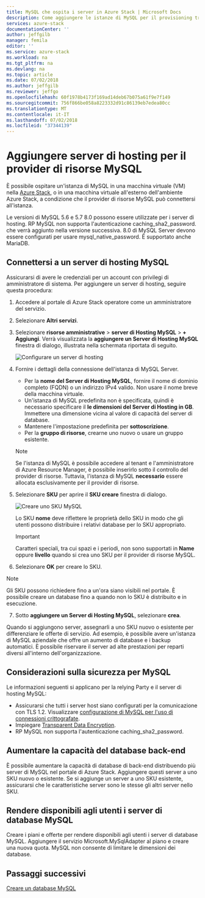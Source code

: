 ```yaml
---
title: MySQL che ospita i server in Azure Stack | Microsoft Docs
description: Come aggiungere le istanze di MySQL per il provisioning tramite il Provider di risorse MySQL Adapter
services: azure-stack
documentationCenter: ''
author: jeffgilb
manager: femila
editor: ''
ms.service: azure-stack
ms.workload: na
ms.tgt_pltfrm: na
ms.devlang: na
ms.topic: article
ms.date: 07/02/2018
ms.author: jeffgilb
ms.reviewer: jeffgo
ms.openlocfilehash: 60f1978b4173f169ad14deb67b075a61f9e7f149
ms.sourcegitcommit: 756f866be058a8223332d91c86139eb7edea80cc
ms.translationtype: MT
ms.contentlocale: it-IT
ms.lasthandoff: 07/02/2018
ms.locfileid: "37344139"
---
```

# <a name="add-hosting-servers-for-the-mysql-resource-provider"></a>Aggiungere server di hosting per il provider di risorse MySQL

È possibile ospitare un'istanza di MySQL in una macchina virtuale (VM) nella [Azure Stack](azure-stack-poc.md), o in una macchina virtuale all'esterno dell'ambiente Azure Stack, a condizione che il provider di risorse MySQL può connettersi all'istanza.

Le versioni di MySQL 5.6 e 5.7 8.0 possono essere utilizzate per i server di hosting. RP MySQL non supporta l'autenticazione caching_sha2_password. che verrà aggiunto nella versione successiva. 8.0 di MySQL Server devono essere configurati per usare mysql_native_password. È supportato anche MariaDB.

## <a name="connect-to-a-mysql-hosting-server"></a>Connettersi a un server di hosting MySQL

Assicurarsi di avere le credenziali per un account con privilegi di amministratore di sistema. Per aggiungere un server di hosting, seguire questa procedura:

1. Accedere al portale di Azure Stack operatore come un amministratore del servizio.
2. Selezionare **Altri servizi**.
3. Selezionare **risorse amministrative** > **server di Hosting MySQL** > **+ Aggiungi**. Verrà visualizzata la **aggiungere un Server di Hosting MySQL** finestra di dialogo, illustrata nella schermata riportata di seguito.

   ![Configurare un server di hosting](./media/azure-stack-mysql-rp-deploy/mysql-add-hosting-server-2.png)

4. Fornire i dettagli della connessione dell'istanza di MySQL Server.

   * Per la **nome del Server di Hosting MySQL**, fornire il nome di dominio completo (FQDN) o un indirizzo IPv4 valido. Non usare il nome breve della macchina virtuale.
   * Un'istanza di MySQL predefinita non è specificata, quindi è necessario specificare il **le dimensioni del Server di Hosting in GB**. Immettere una dimensione vicina al valore di capacità del server di database.
   * Mantenere l'impostazione predefinita per **sottoscrizione**.
   * Per la **gruppo di risorse**, crearne uno nuovo o usare un gruppo esistente.

   > [!NOTE]
   > Se l'istanza di MySQL è possibile accedere al tenant e l'amministratore di Azure Resource Manager, è possibile inserirlo sotto il controllo del provider di risorse. Tuttavia, l'istanza di MySQL **necessario** essere allocata esclusivamente per il provider di risorse.

5. Selezionare **SKU** per aprire il **SKU creare** finestra di dialogo.

   ![Creare uno SKU MySQL](./media/azure-stack-mysql-rp-deploy/mysql-new-sku.png)

   Lo SKU **nome** deve riflettere le proprietà dello SKU in modo che gli utenti possono distribuire i relativi database per lo SKU appropriato.

   >[!IMPORTANT]
   >Caratteri speciali, tra cui spazi e i periodi, non sono supportati in **Name** oppure **livello** quando si crea uno SKU per il provider di risorse MySQL.

6. Selezionare **OK** per creare lo SKU.
> [!NOTE]
> Gli SKU possono richiedere fino a un'ora siano visibili nel portale. È possibile creare un database fino a quando non lo SKU è distribuito e in esecuzione.

7. Sotto **aggiungere un Server di Hosting MySQL**, selezionare **crea**.

Quando si aggiungono server, assegnarli a uno SKU nuovo o esistente per differenziare le offerte di servizio. Ad esempio, è possibile avere un'istanza di MySQL aziendale che offre un aumento di database e i backup automatici. È possibile riservare il server ad alte prestazioni per reparti diversi all'interno dell'organizzazione.

## <a name="security-considerations-for-mysql"></a>Considerazioni sulla sicurezza per MySQL

Le informazioni seguenti si applicano per la relying Party e il server di hosting MySQL:

* Assicurarsi che tutti i server host siano configurati per la comunicazione con TLS 1.2. Visualizzare [configurazione di MySQL per l'uso di connessioni crittografate](https://dev.mysql.com/doc/refman/5.7/en/using-encrypted-connections.html).
* Impiegare [Transparent Data Encryption](https://dev.mysql.com/doc/mysql-secure-deployment-guide/5.7/en/secure-deployment-data-encryption.html).
* RP MySQL non supporta l'autenticazione caching_sha2_password.

## <a name="increase-backend-database-capacity"></a>Aumentare la capacità del database back-end

È possibile aumentare la capacità di database di back-end distribuendo più server di MySQL nel portale di Azure Stack. Aggiungere questi server a uno SKU nuovo o esistente. Se si aggiunge un server a uno SKU esistente, assicurarsi che le caratteristiche server sono le stesse gli altri server nello SKU.

## <a name="make-mysql-database-servers-available-to-your-users"></a>Rendere disponibili agli utenti i server di database MySQL

Creare i piani e offerte per rendere disponibili agli utenti i server di database MySQL. Aggiungere il servizio Microsoft.MySqlAdapter al piano e creare una nuova quota. MySQL non consente di limitare le dimensioni dei database.

## <a name="next-steps"></a>Passaggi successivi

[Creare un database MySQL](azure-stack-mysql-resource-provider-databases.md)